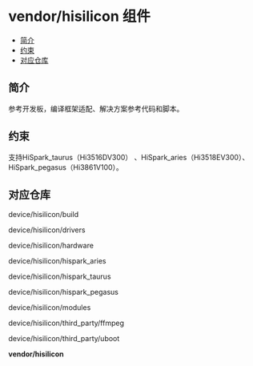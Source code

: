 # vendor/hisilicon 组件<a name="ZH-CN_TOPIC_0000001130275863"></a>

-   [简介](#section469617221261)
-   [约束](#section12212842173518)
-   [对应仓库](#section641143415335)

## 简介<a name="section469617221261"></a>

参考开发板，编译框架适配、解决方案参考代码和脚本。

## 约束<a name="section12212842173518"></a>

支持HiSpark\_taurus（Hi3516DV300） 、HiSpark\_aries（Hi3518EV300）、HiSpark\_pegasus（Hi3861V100）。

## 对应仓库<a name="section641143415335"></a>

device/hisilicon/build

device/hisilicon/drivers

device/hisilicon/hardware

device/hisilicon/hispark\_aries

device/hisilicon/hispark\_taurus

device/hisilicon/hispark\_pegasus

device/hisilicon/modules

device/hisilicon/third\_party/ffmpeg

device/hisilicon/third\_party/uboot

**vendor/hisilicon**

